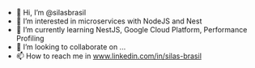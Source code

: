 - 👋 Hi, I’m @silasbrasil
- 👀 I’m interested in microservices with NodeJS and Nest
- 🌱 I’m currently learning NestJS, Google Cloud Platform, Performance Profiling
- 💞️ I’m looking to collaborate on ...
- 📫 How to reach me in www.linkedin.com/in/silas-brasil

<!---
silasbrasil/silasbrasil is a ✨ special ✨ repository because its `README.md` (this file) appears on your GitHub profile.
You can click the Preview link to take a look at your changes.
--->
